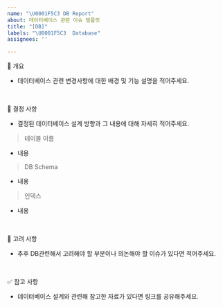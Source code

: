 ```yaml
---
name: "\U0001F5C3️ DB Report"
about: 데이터베이스 관련 이슈 템플릿
title: "[DB]"
labels: "\U0001F5C3  Database"
assignees: ''

---
```


📌  개요
- 데이터베이스 관련 변경사항에 대한 배경 및 기능 설명을 적어주세요.
<br>

🤝  결정 사항
- 결정된 데이터베이스 설계 방향과 그 내용에 대해 자세히 적어주세요.
> 테이블 이름
- 내용
> DB Schema
- 내용
> 인덱스
- 내용
<br>

🧐 고려 사항
- 추후 DB관련해서 고려해야 할 부분이나 의논해야 할 이슈가 있다면 적어주세요.
<br>

✅ 참고 사항
- 데이터베이스 설계와 관련해 참고한 자료가 있다면 링크를 공유해주세요.
<br>
